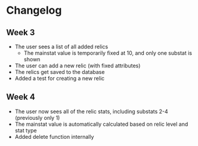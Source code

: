 # Changelog

## Week 3

- The user sees a list of all added relics
  - The mainstat value is temporarily fixed at 10, and only one substat is shown
- The user can add a new relic (with fixed attributes)
- The relics get saved to the database
- Added a test for creating a new relic

## Week 4

- The user now sees all of the relic stats, including substats 2-4 (previously only 1)
- The mainstat value is automatically calculated based on relic level and stat type
- Added delete function internally
